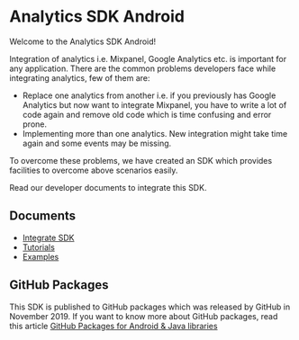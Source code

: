 # Analytics SDK Android
Welcome to the Analytics SDK Android!

Integration of analytics i.e. Mixpanel, Google Analytics etc. is important for any application. There are the common problems developers face while integrating analytics, few of them are:
- Replace one analytics from another i.e. if you previously has Google Analytics but now want to integrate Mixpanel, you have to write a lot of code again and remove old code which is time confusing and error prone.
- Implementing more than one analytics. New integration might take time again and some events may be missing.

To overcome these problems, we have created an SDK which provides facilities to overcome above scenarios easily.

Read our developer documents to integrate this SDK.

## Documents

- [Integrate SDK](https://github.com/mohitrajput987/analytics-sdk-android/wiki/Integrate-SDK)
- [Tutorials](https://github.com/mohitrajput987/analytics-sdk-android/wiki/Tutorials)
- [Examples](https://github.com/mohitrajput987/analytics-sdk-android/wiki/Examples)

## GitHub Packages
This SDK is published to GitHub packages which was released by GitHub in November 2019. If you want to know more about GitHub packages, read this article
[GitHub Packages for Android & Java libraries]()
